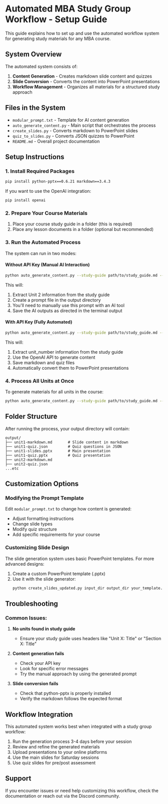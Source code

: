 # Automated MBA Study Group Workflow - Setup Guide

This guide explains how to set up and use the automated workflow system for generating study materials for any MBA course.

## System Overview

The automated system consists of:

1. **Content Generation** - Creates markdown slide content and quizzes
2. **Slide Conversion** - Converts the content into PowerPoint presentations
3. **Workflow Management** - Organizes all materials for a structured study approach

## Files in the System

- `modular_prompt.txt` - Template for AI content generation
- `auto_generate_content.py` - Main script that orchestrates the process
- `create_slides.py` - Converts markdown to PowerPoint slides
- `quiz_to_slides.py` - Converts JSON quizzes to PowerPoint
- `README.md` - Overall project documentation

## Setup Instructions

### 1. Install Required Packages

```bash
pip install python-pptx==0.6.21 markdown==3.4.3
```

If you want to use the OpenAI integration:
```bash
pip install openai
```

### 2. Prepare Your Course Materials

1. Place your course study guide in a folder (this is required)
2. Place any lesson documents in a folder (optional but recommended)

### 3. Run the Automated Process

The system can run in two modes:

#### Without API Key (Manual AI Interaction)

```bash
python auto_generate_content.py --study-guide path/to/study_guide.md --lessons-dir path/to/lessons --output-dir output --unit 2
```

This will:
1. Extract Unit 2 information from the study guide
2. Create a prompt file in the output directory
3. You'll need to manually use this prompt with an AI tool
4. Save the AI outputs as directed in the terminal output

#### With API Key (Fully Automated)

```bash
python auto_generate_content.py --study-guide path/to/study_guide.md --lessons-dir path/to/lessons --output-dir output --unit_number --api-key your_openai_api_key
```

This will:
1. Extract unit_number information from the study guide
2. Use the OpenAI API to generate content
3. Save markdown and quiz files
4. Automatically convert them to PowerPoint presentations

### 4. Process All Units at Once

To generate materials for all units in the course:

```bash
python auto_generate_content.py --study-guide path/to/study_guide.md --lessons-dir path/to/lessons --output-dir output --all --api-key your_openai_api_key
```

## Folder Structure

After running the process, your output directory will contain:

```
output/
├── unit1-markdown.md       # Slide content in markdown
├── unit1-quiz.json         # Quiz questions in JSON
├── unit1-slides.pptx       # Main presentation
├── unit1-quiz.pptx         # Quiz presentation
├── unit2-markdown.md
├── unit2-quiz.json
...etc
```

## Customization Options

### Modifying the Prompt Template

Edit `modular_prompt.txt` to change how content is generated:

- Adjust formatting instructions
- Change slide types
- Modify quiz structure
- Add specific requirements for your course

### Customizing Slide Design

The slide generation system uses basic PowerPoint templates. For more advanced designs:

1. Create a custom PowerPoint template (.pptx)
2. Use it with the slide generator:
   ```bash
   python create_slides_updated.py input_dir output_dir your_template.pptx
   ```

## Troubleshooting

### Common Issues:

1. **No units found in study guide**
   - Ensure your study guide uses headers like "Unit X: Title" or "Section X: Title"

2. **Content generation fails**
   - Check your API key
   - Look for specific error messages
   - Try the manual approach by using the generated prompt

3. **Slide conversion fails**
   - Check that python-pptx is properly installed
   - Verify the markdown follows the expected format

## Workflow Integration

This automated system works best when integrated with a study group workflow:

1. Run the generation process 3-4 days before your session
2. Review and refine the generated materials
3. Upload presentations to your online platforms
4. Use the main slides for Saturday sessions
5. Use quiz slides for pre/post assessment

## Support

If you encounter issues or need help customizing this workflow, check the documentation or reach out via the Discord community.